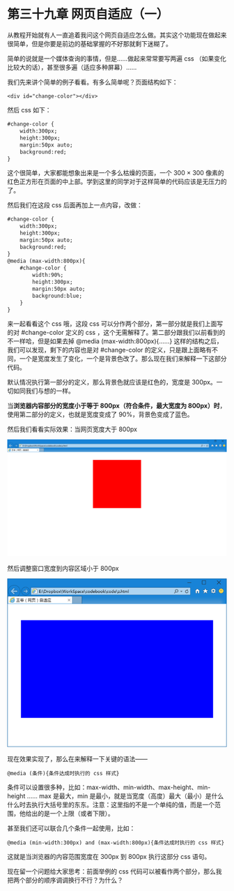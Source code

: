 第三十九章 网页自适应（一）
===

从教程开始就有人一直追着我问这个网页自适应怎么做。其实这个功能现在做起来很简单，但是你要是前边的基础掌握的不好那就剩下迷糊了。

简单的说就是一个媒体查询的事情，但是……做起来常常要写两遍 css （如果变化比较大的话），甚至很多遍（适应多种屏幕）……

我们先来讲个简单的例子看看。有多么简单呢？页面结构如下：

	<div id="change-color"></div>

然后 css 如下：

	#change-color {
		width:300px;
		height:300px;
		margin:50px auto;
		background:red;
	}

这个很简单，大家都能想象出来是一个多么枯燥的页面，一个 300 × 300 像素的红色正方形在页面的中上部。学到这里的同学对于这样简单的代码应该是无压力的了。

然后我们在这段 css 后面再加上一点内容，改做：

	#change-color {
		width:300px;
		height:300px;
		margin:50px auto;
		background:red;
	}
	@media (max-width:800px){
		#change-color {
			width:90%;
			height:300px;
			margin:50px auto;
			background:blue;
		}
	}

来一起看看这个 css 哦，这段 css 可以分作两个部分，第一部分就是我们上面写的对 #change-color  定义的 css ，这个无需解释了。第二部分跟我们以前看到的不一样哈，但是如果去掉 @media (max-width:800px){……} 这样的结构之后，我们可以发现，剩下的内容也是对 #change-color 的定义，只是跟上面略有不同，一个是宽度发生了变化，一个是背景色改了。那么现在我们来解释一下这部分代码。

默认情况执行第一部分的定义，那么背景色就应该是红色的，宽度是 300px。一切如同我们与想的一样。

当**浏览器内容部分的宽度小于等于 800px（符合条件，最大宽度为 800px）时**，使用第二部分的定义，也就是宽度变成了 90%，背景色变成了蓝色。

然后我们看看实际效果：当网页宽度大于 800px

![图39-1](images/39-1.png)

然后调整窗口宽度到内容区域小于 800px

![图39-2](images/39-2.png)

现在效果实现了，那么在来解释一下关键的语法——

	@media (条件){条件达成时执行的 css 样式} 

条件可以设置很多种，比如：max-width、min-width、max-height、min-height …… max 是最大，min 是最小，就是当宽度（高度）最大（最小）是什么什么时去执行大括号里的东东。注意：这里指的不是一个单纯的值，而是一个范围，他给出的是一个上限（或者下限）。

甚至我们还可以联合几个条件一起使用，比如：

	@media (min-width:300px) and (max-width:800px){条件达成时执行的 css 样式} 

这就是当浏览器的内容范围宽度在 300px 到 800px 执行这部分 css 语句。

现在留一个问题给大家思考：前面举例的 css 代码可以被看作两个部分，那么我把两个部分的顺序调调换行不行？为什么？